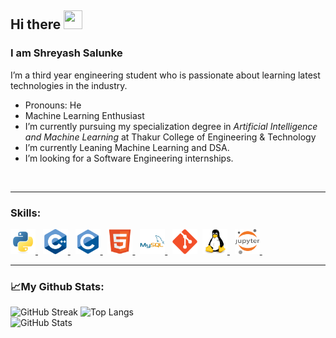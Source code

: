 ## Hi there <img src="https://raw.githubusercontent.com/MartinHeinz/MartinHeinz/master/wave.gif" width="30px" height="30px">

### I am Shreyash Salunke

I’m a third year engineering student who is passionate about learning latest technologies in the industry.
  - Pronouns: He
  - Machine Learning Enthusiast
  - I’m currently pursuing my specialization degree in *Artificial Intelligence and Machine Learning* at Thakur College of Engineering & Technology
  - I’m currently Leaning Machine Learning and DSA.
  - I’m looking for a Software Engineering internships.
<img src="https://komarev.com/ghpvc/?username=Shreyash017&style=flat-square&color=blue" alt=""/>

---

### Skills:

<div>
  <a href="https://www.python.org/">
    <img src="https://github.com/devicons/devicon/blob/master/icons/python/python-original.svg" title="Python" alt="Python" width="40" height="40"/>
  </a>&nbsp;
  <a href="https://devdocs.io/cpp/">
    <img src="https://github.com/devicons/devicon/blob/master/icons/cplusplus/cplusplus-original.svg" title="C++" alt="C++" width="40" height="40"/>
  </a>&nbsp;
  <a href="https://devdocs.io/c/">
    <img src="https://github.com/devicons/devicon/blob/master/icons/c/c-original.svg" title="C" alt="C" width="40" height="40"/>
  </a>&nbsp;
  <a href="https://devdocs.io/html/">
    <img src="https://github.com/devicons/devicon/blob/master/icons/html5/html5-original.svg" title="HTML" alt="HTML" width="40" height="40"/>
  </a>&nbsp;
  <a href="https://dev.mysql.com/">
    <img src="https://github.com/devicons/devicon/blob/master/icons/mysql/mysql-original-wordmark.svg" title="MySQL" alt="MySQL" width="40" height="40"/>
  </a>&nbsp;
  <a href="https://git-scm.com/">
    <img src="https://github.com/devicons/devicon/blob/master/icons/git/git-original.svg" title="Git" alt="Git" width="40" height="40"/></a>&nbsp;
  <a href="https://www.linux.org/">
    <img src="https://github.com/devicons/devicon/blob/master/icons/linux/linux-original.svg" title="Linux" alt="Linux" width="40" height="40"/>
  </a>&nbsp;
  <a href="https://jupyter.org/">
    <img src="https://github.com/devicons/devicon/blob/master/icons/jupyter/jupyter-original-wordmark.svg" title="Jupyter" alt="Jupyter" width="40" height="40"/>
  </a>&nbsp;
 </div>
  
  
---
  
###  :chart_with_upwards_trend:My Github Stats:
  
![GitHub Streak](http://github-readme-streak-stats.herokuapp.com?user=Shreyash017&theme=dark&date_format=j%20M%5B%20Y%5D)
![Top Langs](https://github-readme-stats.vercel.app/api/top-langs/?username=Shreyash017&theme=dark&background=000000)
<br>
![GitHub Stats](https://github-readme-stats.vercel.app/api?username=Shreyash017&show_icons=true&count_private=true&hide_title=true&theme=dark&background=000000&height="100")
  

  
